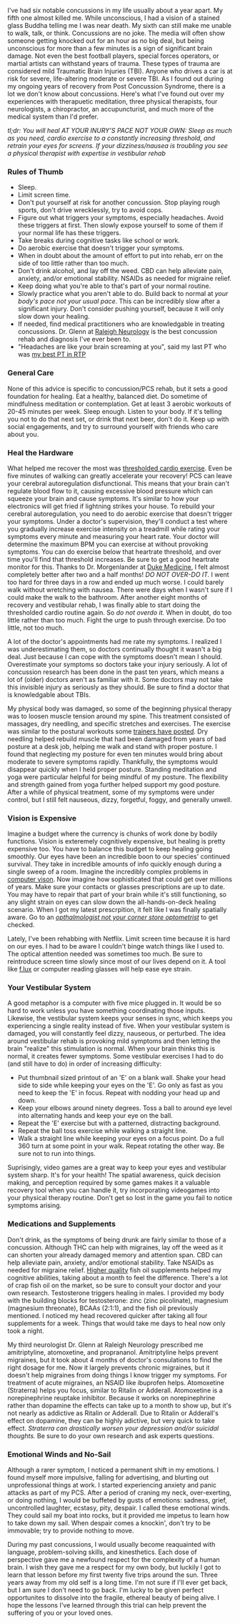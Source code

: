 I've had six notable concussions in my life usually about a year apart. My fifth one almost killed me. While unconscious, I had a vision of a stained glass Buddha telling me I was near death. My sixth can still make me unable to walk, talk, or think. Concussions are no joke. The media will often show someone getting knocked out for an hour as no big deal, but being unconscious for more than a few minutes is a sign of significant brain damage. Not even the best football players, special forces operators, or martial artists can withstand years of trauma. These types of trauma are considered mild Traumatic Brain Injuries (TBI). Anyone who drives a car is at risk for severe, life-altering moderate or severe TBI. As I found out during my ongoing years of recovery from Post Concussion Syndrome, there is a lot we don't know about concussions. Here's what I've found out over my experiences with therapuetic meditation, three physical therapists, four neurologists, a chiropractor, an accupuncturist, and much more of the medical system than I'd prefer.

*tl;dr: You will heal AT YOUR INURY'S PACE NOT YOUR OWN: Sleep as much as you need, cardio exercise to a constantly increasing threshold, and retrain your eyes for screens. If your dizziness/nausea is troubling you see a physical therapist with expertise in vestibular rehab*


### Rules of Thumb
- Sleep.
- Limit screen time.
- Don't put yourself at risk for another concussion. Stop playing rough sports, don't drive wrecklessly, try to avoid cops.
- Figure out what triggers your symptoms, especially headaches. Avoid these triggers at first. Then slowly expose yourself to some of them if your normal life has these triggers.
- Take breaks during cognitive tasks like school or work. 
- Do aerobic exercise that doesn't trigger your symptoms.
- When in doubt about the amount of effort to put into rehab, err on the side of too little rather than too much.
- Don't drink alcohol, and lay off the weed. CBD can help alleviate pain, anxiety, and/or emotional stability. NSAIDs as needed for migraine relief. 
- Keep doing what you're able to that's part of your normal routine. 
- Slowly practice what you aren't able to do. Build back to normal at *your body's pace not your usual pace*. This can be incredibly slow after a significant injury. Don't consider pushing yourself, because it will only slow down your healing. 
- If needed, find medical practitioners who are knowledgable in treating concussions. Dr. Glenn at [Raleigh Neurology](http://www.raleighneurology.com/) is the best concussion rehab and diagnosis I've ever been to.
- "Headaches are like your brain screaming at you", said my last PT who was [my best PT in RTP](https://drayer.urpt.com/locations/raleigh/)

### General Care
None of this advice is specific to concussion/PCS rehab, but it sets a good foundation for healing. Eat a healthy, balanced diet. Do sometime of mindfulness meditation or contemplation. Get at least 3 aerobic workouts of 20-45 minutes per week. Sleep enough. Listen to your body. If it's telling you not to do that next set, or drink that next beer, don't do it. Keep up with social engagements, and try to surround yourself with friends who care about you.


### Heal the Hardware
What helped me recover the most was [thresholded cardio exercise](https://www.momsteam.com/cerebral-blood-flow/controlled-aerobic-exercise-rehabilitation-helps-post-concussion-syndrome-by-restoring-cerebral-blood-flow). Even be five minutes of walking can greatly accelerate your recovery! PCS can leave your cerebral autoregulation disfunctional. This means that your brain can't regulate blood flow to it, causing excessive blood pressure which can squeeze your brain and cause symptoms. It's similar to how your electronics will get fried if lightning strikes your house. To rebuild your cerebral autoregulation, you need to do aerobic exercise that doesn't trigger your symptoms. Under a doctor's supervision, they'll conduct a test where you gradually increase exercise intensity on a treadmill while rating your symptoms every minute and measuring your heart rate. Your doctor will determine the maximum BPM you can exercise at without provoking symptoms. You can do exercise below that heartrate threshold, and over time you'll find that threshold increases. Be sure to get a good heartrate monitor for this. Thanks to Dr. Morgenlander at [Duke Medicine](https://neurology.duke.edu/), I felt almost completely better after two and a half months! *DO NOT OVER-DO IT.* I went too hard for three days in a row and ended up much worse. I could barely walk without wretching with nausea. There were days when I wasn't sure if I could make the walk to the bathroom. After another eight months of recovery and vestibular rehab, I was finally able to start doing the thresholded cardio routine again. So *do not overdo it.* When in doubt, do too little rather than too much. Fight the urge to push through exercise. Do too little, not too much. 

A lot of the doctor's appointments had me rate my symptoms. I realized I was underestimating them, so doctors continually thought it wasn't a big deal. Just because I can cope with the symptoms doesn't mean I should. Overestimate your symptoms so doctors take your injury seriously. A lot of concussion research has been done in the past ten years, which means a lot of (older) doctors aren't as familiar with it. Some doctors may not take this invisible injury as seriously as they should. Be sure to find a doctor that is knowledgable about TBIs.

My physical body was damaged, so some of the beginning physical therapy was to loosen muscle tension around my spine. This treatment consisted of massages, dry needling, and specific stretches and exercises. The exercise was similar to the postural workouts some [trainers have posted](https://www.youtube.com/watch?v=CqTtScFQ5-c). Dry needling helped rebuild muscle that had been damaged from years of bad posture at a desk job, helping me walk and stand with proper posture. I found that neglecting my posture for even ten minutes would bring about moderate to severe symptoms rapidly. Thankfully, the symptoms would disappear quickly when I held proper posture. Standing meditation and yoga were particular helpful for being mindful of my posture. The flexibility and strength gained from yoga further helped support my good posture. After a while of physical treatment, some of my symptoms were under control, but I still felt nauseous, dizzy, forgetful, foggy, and generally unwell.


### Vision is Expensive
Imagine a budget where the currency is chunks of work done by bodily functions. Vision is exteremely cognitively expensive, but healing is pretty expensive too. You have to balance this budget to keep healing going smoothly. Our eyes have been an incredible boon to our species' continued survival. They take in incredible amounts of info quickly enough during a single sweep of a room. Imagine the incredibly complex problems in [computer vison](https://machinelearningmastery.com/what-is-computer-vision/). Now imagine how sophisticated that could get over millions of years. Make sure your contacts or glasses prescriptions are up to date. You may have to repair that part of your brain while it's still functioning, so any slight strain on eyes can slow down the all-hands-on-deck healing scenario. When I got my latest prescrpition, it felt like I was finally spatially aware. Go to an [*opthalmologist* _not your corner store optometrist_](https://www.allaboutvision.com/eye-doctor/choose.htm) to get checked.

Lately, I've been rehabbing with Netflix. Limit screen time because it is hard on our eyes. I had to be aware I couldn't binge watch things like I used to. The optical attention needed was sometimes too much.  Be sure to reintroduce screen time slowly since most of our lives depend on it. A tool like [f.lux](https://justgetflux.com/) or computer reading glasses will help ease eye strain. 

### Your Vestibular System
A good metaphor is a computer with five mice plugged in. It would be so hard to work unless you have something coordinating those inputs. Likewise, the vestibular system keeps your senses in sync, which keeps you experiencing a single reality instead of five. When your vestibular system is damaged, you will constantly feel dizzy, nauseous, or perturbed. The idea around vestibular rehab is provoking mild symptoms and then letting the brain "realize" this stimulation is normal. When your brain thinks this is normal, it creates fewer symptoms. Some vestibular exercises I had to do (and still have to do) in order of increasing difficulty: 
- Put thumbnail sized printout of an 'E' on a blank wall. Shake your head side to side while keeping your eyes on the 'E'. Go only as fast as you need to keep the 'E' in focus. Repeat with nodding your head up and down.  
- Keep your elbows around ninety degrees. Toss a ball to around eye level into alternating hands and keep your eye on the ball.
- Repeat the 'E' exercise but with a patterned, distracting background.
- Repeat the ball toss exercise while walking a straight line.
- Walk a straight line while keeping your eyes on a focus point. Do a full 360 turn at some point in your walk. Repeat rotating the other way. Be sure not to run into things.

Suprisingly, video games are a great way to keep your eyes and vestibular system sharp. It's for your health! The spatial awareness, quick decision making, and perception required by some games makes it a valuable recovery tool when you can handle it, try incorporating videogames into your physical therapy routine. Don't get so lost in the game you fail to notice symptoms arising.

### Medications and Supplements
Don't drink, as the symptoms of being drunk are fairly similar to those of a concussion. Although THC can help with migraines, lay off the weed as it can shorten your already damaged memory and attention span. CBD can help alleviate pain, anxiety, and/or emotional stability. Take NSAIDs as needed for migraine relief. [Higher quality](https://smile.amazon.com/gp/product/B01LTHMG4A/ref=ppx_yo_dt_b_asin_title_o08_s00?ie=UTF8&psc=1) fish oil supplements helped my cognitive abilities, taking about a month to feel the difference. There's a lot of crap fish oil on the market, so be sure to consult your doctor and your own research. Testosterone triggers healing in males. I provided my body with the building blocks for testosterone: zinc (zinc picolinate), magnesium (magnesium threonate), BCAAs (2:1:1), and the fish oil previously mentioned. I noticed my head recovered quicker after taking all four supplements for a week. Things that would take me days to heal now only took a night. 

My third neurologist Dr. Glenn at Raleigh Neurology prescribed me amitriptyline, atomoxetine, and proprananol. Amitriptyline helps prevent migraines, but it took about 4 months of doctor's consulations to find the right dosage for me. Now it largely prevents chronic migraines, but it doesn't help migraines from doing things I know trigger my symptoms. For treatment of acute migraines, an NSAID like ibuprofen helps. Atomoxetine (Straterra) helps you focus, similar to Ritalin or Adderall. Atomoxetine is a norepinephrine reuptake inhibitor. Because it works on norepinephrine rather than dopamine the effects can take up to a month to show up, but it's not nearly as addictive as Ritalin or Adderall. Due to Ritalin or Adderall's effect on dopamine, they can be highly adictive, but very quick to take effect. *Straterra can drastically worsen your depression and/or suicidal thoughts.* Be sure to do your own research and ask experts questions.

### Emotional Winds and No-Sail
Although a rarer symptom, I noticed a permanent shift in my emotions. I found myself more impulsive, falling for advertising, and blurting out unprofessional things at work. I started experiencing anxiety and panic attacks as part of my PCS. After a period of craning my neck, over-exerting, or doing nothing, I would be buffeted by gusts of emotions: sadness, grief, uncontrolled laughter, ecstasy, pity, despair. I called these emotional winds. They could sail my boat into rocks, but it provided me impetus to learn how to take down my sail. When despair comes a knockin', don't try to be immovable; try to provide nothing to move.

During my past concussions, I would usually become reaquainted with language, problem-solving skills, and kinesthetics. Each dose of perspective gave me a newfound respect for the complexity of a human brain. I wish they gave me a respect for my own body, but luckily I got to learn that lesson before my first twenty five trips around the sun. Three years away from my old self is a long time. I'm not sure if I'll ever get back, but I am sure I don't need to go back. I'm lucky to be given perfect opportunites to dissolve into the fragile, ethereal beauty of being alive. I hope the lessons I've learned through this trial can help prevent the suffering of you or your loved ones.
